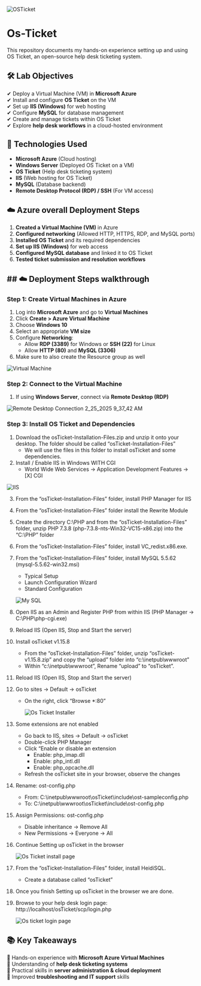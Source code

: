 ![OSTicket](https://github.com/user-attachments/assets/41ff652a-befe-4f99-a1b3-e86b7955eeb9)
# Os-Ticket
This repository documents my hands-on experience setting up and using OS Ticket, an open-source help desk ticketing system.

## 🛠️ Lab Objectives  
✔ Deploy a Virtual Machine (VM) in **Microsoft Azure**  
✔ Install and configure **OS Ticket** on the VM  
✔ Set up **IIS (Windows)** for web hosting  
✔ Configure **MySQL** for database management  
✔ Create and manage tickets within OS Ticket  
✔ Explore **help desk workflows** in a cloud-hosted environment  

## 🔧 Technologies Used  
- **Microsoft Azure** (Cloud hosting)  
- **Windows Server** (Deployed OS Ticket on a VM)  
- **OS Ticket** (Help desk ticketing system)  
- **IIS** (Web hosting for OS Ticket)  
- **MySQL** (Database backend)  
- **Remote Desktop Protocol (RDP) / SSH** (For VM access)  

## ☁️ Azure overall Deployment Steps  
1. **Created a Virtual Machine (VM)** in Azure   
2. **Configured networking** (Allowed HTTP, HTTPS, RDP, and MySQL ports)  
3. **Installed OS Ticket** and its required dependencies  
4. **Set up IIS (Windows)** for web access  
5. **Configured MySQL database** and linked it to OS Ticket  
6. **Tested ticket submission and resolution workflows**  

## ## ☁️ Deployment Steps walkthrough 

### **Step 1: Create Virtual Machines in Azure**  
1. Log into **Microsoft Azure** and go to **Virtual Machines**  
2. Click **Create > Azure Virtual Machine**  
3. Choose **Windows 10**  
4. Select an appropriate **VM size**  
5. Configure **Networking**:  
   - Allow **RDP (3389)** for Windows or **SSH (22)** for Linux  
   - Allow **HTTP (80)** and **MySQL (3306)**
6. Make sure to also create the Resource group as well 

 ![Virtual Machine](https://github.com/user-attachments/assets/1ab19549-9ef9-43c9-b5ac-65aecf9e4fa5)

 ### **Step 2: Connect to the Virtual Machine**  
1. If using **Windows Server**, connect via **Remote Desktop (RDP)**

![Remote Desktop Connection 2_25_2025 9_37_42 AM](https://github.com/user-attachments/assets/0b703273-a7f2-4fac-aa56-a1f70d5fddd0)

### **Step 3: Install OS Ticket and Dependencies**

1. Download the osTicket-Installation-Files.zip and unzip it onto your desktop. The folder should be called “osTicket-Installation-Files”
   - We will use the files in this folder to install osTicket and some dependencies.
2. Install / Enable IIS in Windows WITH CGI
   - World Wide Web Services -> Application Development Features -> [X] CGI

  ![IIS](https://github.com/user-attachments/assets/c5261853-1701-44dc-916b-065672278d93)

3. From the “osTicket-Installation-Files” folder, install PHP Manager for IIS
4. From the “osTicket-Installation-Files” folder install the Rewrite Module
5. Create the directory C:\PHP and from the “osTicket-Installation-Files” folder, unzip PHP 7.3.8 (php-7.3.8-nts-Win32-VC15-x86.zip) into the “C:\PHP” folder
6. From the “osTicket-Installation-Files” folder, install VC_redist.x86.exe.
7. From the “osTicket-Installation-Files” folder, install MySQL 5.5.62 (mysql-5.5.62-win32.msi)
   - Typical Setup
   - Launch Configuration Wizard
   - Standard Configuration
  
   ![My SQL](https://github.com/user-attachments/assets/32f48c4b-4835-4740-99e8-7baf9baa15c3)

8. Open IIS as an Admin and Register PHP from within IIS (PHP Manager -> C:\PHP\php-cgi.exe)
9. Reload IIS (Open IIS, Stop and Start the server)
10. Install osTicket v1.15.8
    - From the “osTicket-Installation-Files” folder, unzip “osTicket-v1.15.8.zip” and copy the “upload” folder into “c:\inetpub\wwwroot”
    - Within “c:\inetpub\wwwroot”, Rename “upload” to “osTicket”.
11. Reload IIS (Open IIS, Stop and Start the server)
12. Go to sites -> Default -> osTicket
    - On the right, click “Browse *:80”

      ![Os Ticket Installer](https://github.com/user-attachments/assets/a479d541-2c67-43a6-9fd5-6182be269e2c)

13. Some extensions are not enabled
    - Go back to IIS, sites -> Default -> osTicket
    - Double-click PHP Manager
    - Click “Enable or disable an extension
      - Enable: php_imap.dll
      - Enable: php_intl.dll
      - Enable: php_opcache.dll
    - Refresh the osTicket site in your browser, observe the changes
14. Rename: ost-config.php
    - From: C:\inetpub\wwwroot\osTicket\include\ost-sampleconfig.php
    - To: C:\inetpub\wwwroot\osTicket\include\ost-config.php
15. Assign Permissions: ost-config.php
    - Disable inheritance -> Remove All
    - New Permissions -> Everyone -> All
16. Continue Setting up osTicket in the browser

    ![Os Ticket install page](https://github.com/user-attachments/assets/9e780570-90e7-487e-88f6-606ec409a282)

17. From the “osTicket-Installation-Files” folder, install HeidiSQL.
    - Create a database called “osTicket”
18. Once you finish Setting up osTicket in the browser we are done.
19. Browse to your help desk login page: http://localhost/osTicket/scp/login.php

    ![Os ticket login page](https://github.com/user-attachments/assets/55a241aa-b3c5-42cd-9d2d-d0fbc1ff59ee)









   



## 📚 Key Takeaways  
📌 Hands-on experience with **Microsoft Azure Virtual Machines**  
📌 Understanding of **help desk ticketing systems**  
📌 Practical skills in **server administration & cloud deployment**  
📌 Improved **troubleshooting and IT support** skills 
